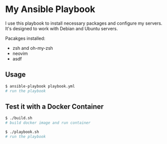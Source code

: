 # My Ansible Playbook

I use this playbook to install necessary packages and configure my servers. It's designed to work with Debian and Ubuntu servers.

Pacakges installed:

- zsh and oh-my-zsh
- neovim
- asdf

## Usage

```bash
$ ansible-playbook playbook.yml 
# run the playbook
```

## Test it with a Docker Container

```bash
$ ./build.sh 
# build docker image and run container

$ ./playbook.sh
# run the playbook
```
